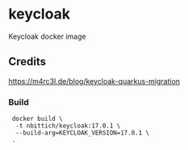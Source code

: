 # keycloak
Keycloak docker image

## Credits
https://m4rc3l.de/blog/keycloak-quarkus-migration

### Build

```
 docker build \
  -t nbittich/keycloak:17.0.1 \
  --build-arg=KEYCLOAK_VERSION=17.0.1 \
 .
```